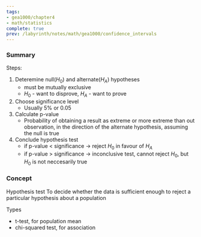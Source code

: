 ```yaml
---
tags:
- gea1000/chapter4
- math/statistics
complete: true
prev: /labyrinth/notes/math/gea1000/confidence_intervals
---
```




### Summary
Steps:
1. Deteremine null($H_0$) and alternate($H_A$) hypotheses
	- must be mutually exclusive
	- $H_0$ - want to disprove, $H_{A}$ - want to prove
2. Choose significance level
	- Usually 5% or 0.05
3. Calculate p-value
	- Probability of obtaining a result as extreme or more extreme than out observation, in the direction of the alternate hypothesis, assuming the null is true
4. Conclude hypothesis test
	- if p-value \< significance -> reject $H_0$ in favour of $H_A$
	- if p-value \> significance -> inconclusive test, cannot reject $H_0$, but $H_0$ is not neccesarily true

### Concept
Hypothesis test
To decide whether the data is sufficient enough to reject a particular hypothesis about a population

Types
- t-test, for population mean
- chi-squared test, for association
